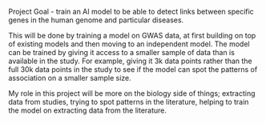 Project Goal - train an AI model to be able to detect links between specific genes in the human genome and particular diseases.

This will be done by training a model on GWAS data, at first building on top of existing models and then moving to an independent model. The model can be trained by giving it access to a smaller sample of data than is available in the study. For example, giving it 3k data points rather than the full 30k data points in the study to see if the model can spot the patterns of association on a smaller sample size.

My role in this project will be more on the biology side of things; extracting data from studies, trying to spot patterns in the literature, helping to train the model on extracting data from the literature. 
